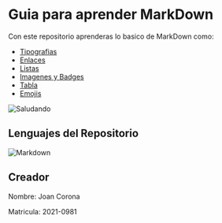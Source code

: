 # Guia para aprender MarkDown
Con este repositorio aprenderas lo basico de MarkDown como:
* [Tipografias](Introduccion.md)
* [Enlaces](Enlaces.md)
* [Listas](Listas.md)
* [Imagenes y Badges](imagenes-Badges.md)
* [Tabla](Tablas.md)
* [Emojis](Lineas.md)

![Saludando](https://media.tenor.com/Aujc9Y0s2tkAAAAC/saludo-hola.gif "Saludos desde MarkDown")


## Lenguajes del Repositorio
![Markdown](https://img.shields.io/badge/Markdown-000000?style=for-the-badge&logo=markdown&logoColor=white)

## Creador

Nombre: Joan Corona

Matricula: 2021-0981


